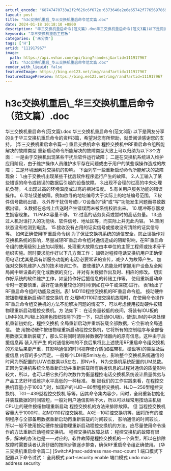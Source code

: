 ```yaml
---
arturl_encode: "68747470733a2f2f626c6f672e:6373646e2e6e65742f77656978696e5f33353235363938372f:61727469636c652f64657461696c732f313131393137393637"
layout: post
title: "h3c交换机重启_华三交换机重启命令范文篇.doc"
date: 2024-01-18 10:18:10 +0800
description: "华三交换机重启命令(范文篇).doc华三交换机重启命令(范文3篇)以下是网友分享的关于华三交换机重启"
keywords: "华三交换机重启主控板"
categories: ['未分类']
tags: ['H']
artid: "111917967"
image:
  path: https://api.vvhan.com/api/bing?rand=sj&artid=111917967
  alt: "h3c交换机重启_华三交换机重启命令范文篇.doc"
render_with_liquid: false
featuredImage: https://bing.ee123.net/img/rand?artid=111917967
featuredImagePreview: https://bing.ee123.net/img/rand?artid=111917967
---
```


# h3c交换机重启\\_华三交换机重启命令（范文篇）.doc
华三交换机重启命令(范文篇).doc
华三交换机重启命令(范文3篇)
以下是网友分享的关于华三交换机重启命令的资料3篇，希望对您有所帮助，就爱阅读感谢您的支持。
[华三交换机重启命令篇一]
重启交换机命令
程控交换机中RF重启命令组所能解决的故障类型
重新启动命令所能解决的故障类型大致上可以归纳为以下3个方面：
一是由于交换机出现某些干扰后软件运行故障；
二是在交换机系统进入维护应用阶段，由于维护操作人员维护水平存在问题或由于用户的某些误操作造成的故障；
三是环境因素对交换机的影响。
下面列举一些重新启动命令所能解决的故障现象：
1.由于交换机出现某些干扰后软件程序运行产生的故障。
2.人工输入了某些错误的命令或错误的数据后引起的设备故障。
3.出现不合理的过高的中央处理机负荷。
4.出现过高的环境温度或过高的相对湿度。
5.有关用户服务功能的错误操作。
6.寻址误差故障。例如欲寻的地址编号大于实际上的地址编号范围。
7.软件信号数码出错。
8.外界干扰信号或I／O设备的“读”或“写”功能发生问题而导致数据出错。
9.数据在总线上传送时产生错误而未被系统校验出来。
10.缓冲寄存器发生拥塞现象。
11.PABX容量不够。
12.过高的话务负荷或暂时的高话务量。
13.通过人机对话打入的功能块、软件信号、地址区等，而实际上并无此内容。
14.空闲状态没有检测到电流。
15.接收没有占用的证实信号或接收没有清除的证实信号等。
如何正确使用RF重启命令组
为了保证交换机系统的通信安全，防止误操作对交换机系统的影响，尽量减轻RF重启命令组对通信造成的阻断影响，在RF重启命令组的使用级别上应加以限制。处理重大故障应由本单位的主管工程师或技术骨干组织实施。同时要求能作好以下几方面工作：
加强对程控电话交换机用户正确使用电话(尤其是具有新服务功能的电话)必要常识的宣传，减少人为故障产生。
加强对交换机维护人员的技术培训工作。
要使维护人员能及时掌握用户设备及全网局间中继设备的变化或数据的变化，并对有关数据作出及时、相应的修改。
切实作好系统的软件维护工作，如坚持作好后援信息的转储工作等。
使用重新启动命令时一定要慎重，最好在话务量较低的时间(例如在中午或深夜)进行。 表1给出了RF重启命令组的功能及类别。表1 MD110程控交换机的RF重启命令组。
按动硬件按钮物理重新启动程控交换机
在 处理MD110程控交换机故障时，在使用命令操作RF重启命令组交换机的方法不能解决问题的情况下，可以考虑使用按动硬件按钮物理重新启动程控交换机。方 法如下： 在话务量较低的夜间，将装有IOU板的LIM中的LPU板上的黑色按纽按两下(按一下，只启动IOU板)，使该LIM的中央处理机重新初始化，程控交换机 全局重新启动并重新装载全部数据，它会影响全局通信。
使 用按动硬件按纽物理重新启动程控交换机，它将所有的控制程序与全部备用数据又重新装载了，那么它将同时清除掉数据存储器内的原有信息。这种由于后援信息再 装入所产生
的对通信影响的不良后果将比上述使用RF重启命令组交换机的方法后果更严重，其影响通信的时间视存储介质(如磁带机、硬盘等)的类型及后援信息 内容的多少而定。一般每个LDH需5min左右，影响整个交换机系统通信的时间为所配置的LUW总数乘以5左右，即N\\*5， N为交换机系统配置的LIM总数。
正因为交换机系统全局重新启动并重新装载所有后援信息的过程对通信的质量影响较大，所以，也可以把它执行的次数作为衡量程控电话交换机系统设计质量优劣与产品工艺好坏或维护水平高低的一种标准。
根 据我们的工作实践来看，在程控交换机容量小于1000门时，如国产的HJD－80型程控交换机、HJD－256型程控交换机、TGI－439型程控交换机 等等，因其命令集内容少，同时，全局重新初始化并装载数据的时间较短，一般对用户通信影响不大，所以可以经常用按动主机板CPU上的硬件按纽物理重新启动 程控交换机的方法来排除故障。
但 当程控交换机容量大于1000时，如MD110程控交换机、AXE－10程控交换机等，因将所有的控制程序与全部备用数据重新启动再重新装载的时间较长， 影响通信的时间较长，所以一般不使用按动硬件按组物理重新启动程控交换机的方法，应尽量使用命令操作的方法重新启动程控交换机。
程控交换机故障总结：
程控交换机的故障有很多，解决的办法也是一一对应的，软件故障是程控交换机的一个典型，所以在排除故障时需要读者认真仔细的按照步骤逐步排查，确保RF重启命令组正确使用。
[华三交换机重启命令篇二]
[SwitchA]mac-address max-mac-count 1
端口模式下配置以下命令试试：
全局模式
port-security enable
端口模式
undo mac-address security